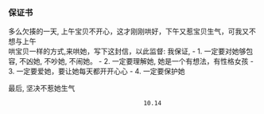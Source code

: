 ### 保证书

  多么欠揍的一天, 上午宝贝不开心，这才刚刚哄好，下午又惹宝贝生气，可我又不想与上午  
哄宝贝一样的方式,来哄她，写下这封信，以此监督:
  我保证, 
    - 1. 一定要对她够包容, 不凶她, 不吵她, 不闹她。
    - 2. 一定要理解她, 她是一个有想法，有性格女孩
    - 3. 一定要爱她，要让她每天都开开心心
    - 4. 一定要保护她
  
最后, 坚决不惹她生气

                                          10.14
                                          
